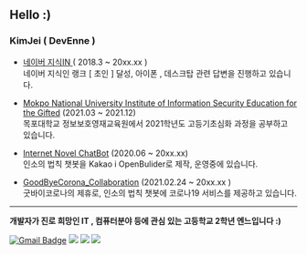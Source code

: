 

Hello :)
---

### KimJei ( DevEnne )

- [ 네이버 지식IN ](https://kin.naver.com/profile/index.nhn?u=R8c0kCLxWl94Smo6czVBxj1ypxx2esJaBY5JIOj7VmA%3D) ( 2018.3 ~ 20xx.xx )   
네이버 지식인 랭크 [ 초인 ] 달성, 아이폰 , 데스크탑 관련 답변을 진행하고 있습니다.
 
- [Mokpo National University Institute of Information Security Education for the Gifted](http://secu.mokpo.ac.kr/index.9is?contentUid=4a94e39d5f702dab015f8fa6b7e414b2) (2021.03 ~ 2021.12)    
목포대학교 정보보호영재교육원에서 2021학년도 고등기초심화 과정을 공부하고 있습니다.

- [Internet Novel ChatBot](https://hamdan.kr) (2020.06 ~ 20xx.xx)    
인소의 법칙 챗봇을 Kakao i OpenBulider로 제작, 운영중에 있습니다.

- [GoodByeCorona_Collaboration](https://corona-19.kr) (2021.02.24 ~ 20xx.xx )    
굿바이코로나의 제휴로, 인소의 법칙 챗봇에 코로나19 서비스를 제공하고 있습니다.
---

**개발자가 진로 희망인 IT , 컴퓨터분야 등에 관심 있는 고등학교 2학년 엔느입니다 :)**

 [![Gmail Badge](https://img.shields.io/badge/Gmail-d14836?style=flat-square&logo=Gmail&logoColor=white&link=mailto:1509@gmail.com)](mailto:1509@gmail.com)
<img src="https://img.shields.io/badge/HTML-E34F26?style=flat-square&logo=HTML5&logoColor=white"/> <img src="https://img.shields.io/badge/PHP-777BB4?style=flat-square&logo=PHP&logoColor=white"/></a> <img src="https://img.shields.io/badge/Python-3776AB?style=flat-square&logo=Python&logoColor=white"/></a> 



